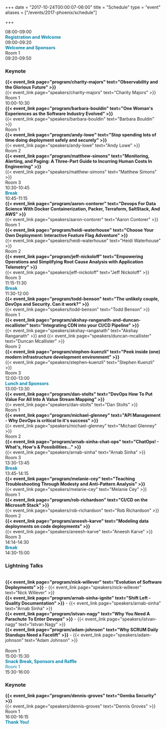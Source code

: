 +++
date = "2017-10-24T00:00:07-06:00"
title = "Schedule"
type = "event"
aliases = ["/events/2017-phoenix/schedule"]

+++

<div class = "row">
  <div class = "col-md-12">
    <!-- this div is repeated for each timeslot -->
    <div class = "row">
      <div class = "col-md-3">
        <time>08:00-09:00</time>
      </div>
      <div class = "col-md-9 box" style="color: #0082AB">
        <strong>Registration and Welcome</strong>
      </div>
    </div> <!-- end timeslot div -->
         <!-- this div is repeated for each timeslot -->
    <div class = "row">
      <div class = "col-md-3">
        <time>09:00-09:20</time>
      </div>
      <div class = "col-md-9 box">
        <span style="color: #0082AB"><strong>Welcome and Sponsors</strong></span><br />Room 1
      </div>
    </div> <!-- end timeslot div -->    
    <!-- this div is repeated for each timeslot -->
    <div class = "row">
      <div class = "col-md-3">
        <time>09:20-09:50</time>
      </div>
      <div class = "col-md-9 box">
        <h3>Keynote</h3><strong>{{< event_link page="program/charity-majors" text="Observability and the Glorious Future" >}}</strong><br />{{< event_link page="speakers/charity-majors" text="Charity Majors" >}}<br />Room 1
      </div>
    </div> <!-- end timeslot div -->
    <!-- this div is repeated for each timeslot -->
    <div class = "row">
      <div class = "col-md-3">
        <time>10:00-10:30</time>
      </div>
      <div class = "col-md-3 box">
        <strong>{{< event_link page="program/barbara-bouldin" text="One Woman's Experiences as the Software Industry Evolved" >}}</strong><br />{{< event_link page="speakers/barbara-bouldin" text="Barbara Bouldin" >}}<br />Room 1
      </div>
      <div class = "col-md-3 box">
        <strong>{{< event_link page="program/andy-lowe" text="Stop spending lots of time doing deployment safely and securely" >}}</strong><br />{{< event_link page="speakers/andy-lowe" text="Andy Lowe" >}}<br />Room 2
      </div>
      <div class = "col-md-3 box">
        <strong>{{< event_link page="program/matthew-simons" text="Monitoring, Alerting, and Paging: A Three-Part Guide to Incurring Human Costs In Engineering" >}}</strong><br />{{< event_link page="speakers/matthew-simons" text="Matthew Simons" >}}<br />Room 3
      </div>
    </div> <!-- end timeslot div -->
         <!-- this div is repeated for each timeslot -->
    <div class = "row">
      <div class = "col-md-3">
        <time>10:30-10:45</time>
      </div>
      <div class = "col-md-9 box" style="color: #0082AB">
        <strong>Break</strong>
      </div>
    </div> <!-- end timeslot div -->
     <!-- this div is repeated for each timeslot -->
    <div class = "row">
      <div class = "col-md-3">
        <time>10:45-11:15</time>
      </div>
      <div class = "col-md-3 box">
        <strong>{{< event_link page="program/aaron-contorer" text="Devops For Data Science With Docker Containerization, Packer, Terraform, SaltStack, And AWS" >}}</strong><br />{{< event_link page="speakers/aaron-contorer" text="Aaron Contorer" >}}<br />Room 1
      </div>
      <div class = "col-md-3 box">
        <strong>{{< event_link page="program/heidi-waterhouse" text="Choose Your Own Deployment: Interactive Feature Flag Adventure" >}}</strong><br />{{< event_link page="speakers/heidi-waterhouse" text="Heidi Waterhouse" >}}<br />Room 2
      </div>
      <div class = "col-md-3 box">
        <strong>{{< event_link page="program/jeff-nickoloff" text="Empowering Operations and Simplifying Root Cause Analysis with Application Telemetry" >}}</strong><br />{{< event_link page="speakers/jeff-nickoloff" text="Jeff Nickoloff" >}}<br />Room 3
      </div>
    </div> <!-- end timeslot div -->
         <!-- this div is repeated for each timeslot -->
    <div class = "row">
      <div class = "col-md-3">
        <time>11:15-11:30</time>
      </div>
      <div class = "col-md-9 box" style="color: #0082AB">
        <strong>Break</strong>
      </div>
    </div> <!-- end timeslot div -->
     <!-- this div is repeated for each timeslot -->
    <div class = "row">
      <div class = "col-md-3">
        <time>11:30-12:00</time>
      </div>
      <div class = "col-md-3 box">
        <strong>{{< event_link page="program/todd-benson" text="The unlikely couple, DevOps and Security. Can it work?" >}}</strong><br />{{< event_link page="speakers/todd-benson" text="Todd Benson" >}}<br />Room 1
      </div>
      <div class = "col-md-3 box">
        <strong>{{< event_link page="program/akshay-ranganath-and-duncan-mcallister" text="Integrating CDN into your CI/CD Pipeline" >}}</strong><br />{{< event_link page="speakers/akshay-ranganath" text="Akshay Ranganath" >}} and {{< event_link page="speakers/duncan-mcallister" text="Duncan Mcallister" >}}<br />Room 2
      </div>
      <div class = "col-md-3 box">
        <strong>{{< event_link page="program/stephen-kuenzli" text="Peek inside (one) modern infrastructure development environment" >}}</strong><br />{{< event_link page="speakers/stephen-kuenzli" text="Stephen Kuenzli" >}}<br />Room 3
      </div>
    </div> <!-- end timeslot div -->
         <!-- this div is repeated for each timeslot -->
    <div class = "row">
      <div class = "col-md-3">
        <time>12:00-13:00</time>
      </div>
      <div class = "col-md-9 box" style="color: #0082AB">
        <strong>Lunch and Sponsors</strong>
      </div>
    </div> <!-- end timeslot div -->
     <!-- this div is repeated for each timeslot -->
    <div class = "row">
      <div class = "col-md-3">
        <time>13:00-13:30</time>
      </div>
      <div class = "col-md-3 box">
        <strong>{{< event_link page="program/dan-stolts" text="DevOps How To Put Value For All Into A Value Stream Mapping" >}}</strong><br />{{< event_link page="speakers/dan-stolts" text="Dan Stolts" >}}<br />Room 1
      </div>
      <div class = "col-md-3 box">
        <strong>{{< event_link page="program/michael-glenney" text="API Management - Why DevOps is critical to it's success" >}}</strong><br />{{< event_link page="speakers/michael-glenney" text="Michael Glenney" >}}<br />Room 2
      </div>
      <div class = "col-md-3 box">
        <strong>{{< event_link page="program/arnab-sinha-chat-ops" text="ChatOps! - What's, How's & Possibilities..." >}}</strong><br />{{< event_link page="speakers/arnab-sinha" text="Arnab Sinha" >}}<br />Room 3
      </div>
    </div> <!-- end timeslot div --> 
         <!-- this div is repeated for each timeslot -->
    <div class = "row">
      <div class = "col-md-3">
        <time>13:30-13:45</time>
      </div>
      <div class = "col-md-9 box" style="color: #0082AB">
        <strong>Break</strong>
      </div>
    </div> <!-- end timeslot div -->
    <!-- this div is repeated for each timeslot -->
    <div class = "row">
      <div class = "col-md-3">
        <time>13:45-14:15</time>
      </div>
      <div class = "col-md-3 box">
        <strong>{{< event_link page="program/melanie-cey" text="Teaching Troubleshooting Through Modesty and Anti-Pattern Analysis" >}}</strong><br />{{< event_link page="speakers/melanie-cey" text="Melanie Cey" >}}<br />Room 1
      </div>
      <div class = "col-md-3 box">
        <strong>{{< event_link page="program/rob-richardson" text="CI/CD on the Microsoft Stack" >}}</strong><br />{{< event_link page="speakers/rob-richardson" text="Rob Richardson" >}}<br />Room 2
      </div>
      <div class = "col-md-3 box">
				<strong>{{< event_link page="program/aneesh-karve" text="Modeling data deployments on code deployments" >}}</strong><br />{{< event_link page="speakers/aneesh-karve" text="Aneesh Karve" >}}<br />Room 3
			</div>
    </div> <!-- end timeslot div -->
         <!-- this div is repeated for each timeslot -->
    <div class = "row">
      <div class = "col-md-3">
        <time>14:14-14:30</time>
      </div>
      <div class = "col-md-9 box" style="color: #0082AB">
        <strong>Break</strong>
      </div>
    </div> <!-- end timeslot div -->
    <!-- this div is repeated for each timeslot -->
    <div class = "row">
      <div class = "col-md-3">
        <time>14:30-15:00</time>
      </div>
      <div class = "col-md-9 box">
        <H3>Lightning Talks</h3><br />
        <strong>{{< event_link page="program/nick-willever" text="Evolution of Software Deployments" >}}</strong> - {{< event_link page="speakers/nick-willever" text="Nick Willever" >}}
         <br /><strong>{{< event_link page="program/arnab-sinha-ignite" text="Shift Left - Quality Documentation" >}}</strong> - {{< event_link page="speakers/arnab-sinha" text="Arnab Sinha" >}}
        <br /><strong>{{< event_link page="program/istvan-nagy" text="Why You Need A Parachute To Enter Devops" >}}</strong> - {{< event_link page="speakers/istvan-nagy" text="Istvan Nagy" >}}
        <br /><strong>{{< event_link page="program/adam-johnson" text="Why SCRUM Daily Standups Need a Facelift" >}}</strong> - {{< event_link page="speakers/adam-johnson" text="Adam Johnson" >}}
        <br /><br />Room 1
      </div>
    </div> <!-- end timeslot div -->
         <!-- this div is repeated for each timeslot -->
    <div class = "row">
      <div class = "col-md-3">
        <time>15:00-15:30</time>
      </div>
      <div class = "col-md-9 box" style="color: #0082AB">
        <strong>Snack Break, Sponsors and Raffle</strong><br />Room 1
      </div>
    </div> <!-- end timeslot div -->
         <!-- this div is repeated for each timeslot -->
    <div class = "row">
      <div class = "col-md-3">
        <time>15:30-16:00</time>
      </div>
      <div class = "col-md-9 box">
        <h3>Keynote</h3><strong>{{< event_link page="program/dennis-groves" text="Gemba Security" >}}</strong><br />{{< event_link page="speakers/dennis-groves" text="Dennis Groves" >}}<br />Room 1
      </div>
    </div> <!-- end timeslot div -->
    <!-- this div is repeated for each timeslot -->
    <div class = "row">
      <div class = "col-md-3">
        <time>16:00-16:15</time>
      </div>
      <div class = "col-md-9 box" style="color: #0082AB">
        <strong>Thank You!</strong>
      </div>
    </div> <!-- end timeslot div -->
  </div><!-- end day 1 -->
</div>

